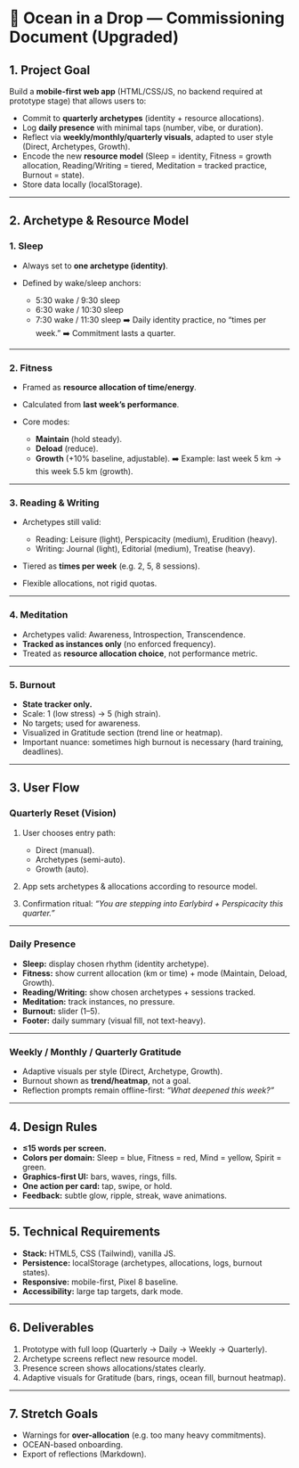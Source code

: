 # 🌊 Ocean in a Drop — Commissioning Document (Upgraded)

## 1. Project Goal

Build a **mobile-first web app** (HTML/CSS/JS, no backend required at prototype stage) that allows users to:

* Commit to **quarterly archetypes** (identity + resource allocations).
* Log **daily presence** with minimal taps (number, vibe, or duration).
* Reflect via **weekly/monthly/quarterly visuals**, adapted to user style (Direct, Archetypes, Growth).
* Encode the new **resource model** (Sleep = identity, Fitness = growth allocation, Reading/Writing = tiered, Meditation = tracked practice, Burnout = state).
* Store data locally (localStorage).

---

## 2. Archetype & Resource Model

### **1. Sleep**

* Always set to **one archetype (identity)**.
* Defined by wake/sleep anchors:

  * 5:30 wake / 9:30 sleep
  * 6:30 wake / 10:30 sleep
  * 7:30 wake / 11:30 sleep
    ➡️ Daily identity practice, no “times per week.”
    ➡️ Commitment lasts a quarter.

---

### **2. Fitness**

* Framed as **resource allocation of time/energy**.
* Calculated from **last week’s performance**.
* Core modes:

  * **Maintain** (hold steady).
  * **Deload** (reduce).
  * **Growth** (+10% baseline, adjustable).
    ➡️ Example: last week 5 km → this week 5.5 km (growth).

---

### **3. Reading & Writing**

* Archetypes still valid:

  * Reading: Leisure (light), Perspicacity (medium), Erudition (heavy).
  * Writing: Journal (light), Editorial (medium), Treatise (heavy).
* Tiered as **times per week** (e.g. 2, 5, 8 sessions).
* Flexible allocations, not rigid quotas.

---

### **4. Meditation**

* Archetypes valid: Awareness, Introspection, Transcendence.
* **Tracked as instances only** (no enforced frequency).
* Treated as **resource allocation choice**, not performance metric.

---

### **5. Burnout**

* **State tracker only.**
* Scale: 1 (low stress) → 5 (high strain).
* No targets; used for awareness.
* Visualized in Gratitude section (trend line or heatmap).
* Important nuance: sometimes high burnout is necessary (hard training, deadlines).

---

## 3. User Flow

### **Quarterly Reset (Vision)**

1. User chooses entry path:

   * Direct (manual).
   * Archetypes (semi-auto).
   * Growth (auto).
2. App sets archetypes & allocations according to resource model.
3. Confirmation ritual: *“You are stepping into Earlybird + Perspicacity this quarter.”*

---

### **Daily Presence**

* **Sleep:** display chosen rhythm (identity archetype).
* **Fitness:** show current allocation (km or time) + mode (Maintain, Deload, Growth).
* **Reading/Writing:** show chosen archetypes + sessions tracked.
* **Meditation:** track instances, no pressure.
* **Burnout:** slider (1–5).
* **Footer:** daily summary (visual fill, not text-heavy).

---

### **Weekly / Monthly / Quarterly Gratitude**

* Adaptive visuals per style (Direct, Archetype, Growth).
* Burnout shown as **trend/heatmap**, not a goal.
* Reflection prompts remain offline-first: *“What deepened this week?”*

---

## 4. Design Rules

* **≤15 words per screen.**
* **Colors per domain:** Sleep = blue, Fitness = red, Mind = yellow, Spirit = green.
* **Graphics-first UI:** bars, waves, rings, fills.
* **One action per card:** tap, swipe, or hold.
* **Feedback:** subtle glow, ripple, streak, wave animations.

---

## 5. Technical Requirements

* **Stack:** HTML5, CSS (Tailwind), vanilla JS.
* **Persistence:** localStorage (archetypes, allocations, logs, burnout states).
* **Responsive:** mobile-first, Pixel 8 baseline.
* **Accessibility:** large tap targets, dark mode.

---

## 6. Deliverables

1. Prototype with full loop (Quarterly → Daily → Weekly → Quarterly).
2. Archetype screens reflect new resource model.
3. Presence screen shows allocations/states clearly.
4. Adaptive visuals for Gratitude (bars, rings, ocean fill, burnout heatmap).

---

## 7. Stretch Goals

* Warnings for **over-allocation** (e.g. too many heavy commitments).
* OCEAN-based onboarding.
* Export of reflections (Markdown).